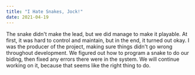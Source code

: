 ```yaml
---
title: "I Hate Snakes, Jock!"
date: 2021-04-19
---
```

The snake didn't make the lead, but we did manage to make it playable.
At first, it was hard to control and maintain, but in the end, it turned out okay.
I was the producer of the project, making sure things didn't go wrong throughout development.
We figured out how to program a snake to do our biding, then fixed any errors there were in the system.
We will continue working on it, because that seems like the right thing to do.
